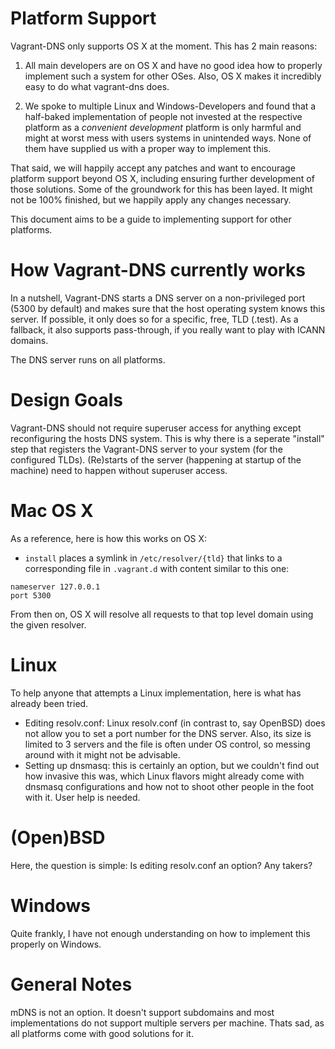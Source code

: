 Platform Support
================

Vagrant-DNS only supports OS X at the moment. This has 2 main reasons:

1) All main developers are on OS X and have no good idea how to properly implement such a system for other OSes. Also, OS X makes it incredibly easy to do what vagrant-dns does.

2) We spoke to multiple Linux and Windows-Developers and found that a half-baked implementation of people not invested at the respective platform as a _convenient development_ platform is only harmful and might at worst mess with users systems in unintended ways. None of them have supplied us with a proper way to implement this.

That said, we will happily accept any patches and want to encourage platform support beyond OS X, including ensuring further development of those solutions. Some of the groundwork for this has been layed. It might not be 100% finished, but we happily apply any changes necessary.

This document aims to be a guide to implementing support for other platforms.

How Vagrant-DNS currently works
===============================

In a nutshell, Vagrant-DNS starts a DNS server on a non-privileged port (5300 by default) and makes sure that the host operating system knows this server. If possible, it only does so for a specific, free, TLD (.test). As a fallback, it also supports pass-through, if you really want to play with ICANN domains.

The DNS server runs on all platforms.

Design Goals
============

Vagrant-DNS should not require superuser access for anything except reconfiguring the hosts DNS system. This is why there is a seperate "install" step that registers the Vagrant-DNS server to your system (for the configured TLDs). (Re)starts of the server (happening at startup of the machine) need to happen without superuser access.

Mac OS X
========

As a reference, here is how this works on OS X:

* `install` places a symlink in `/etc/resolver/{tld}` that links to a corresponding file in `.vagrant.d` with content similar to this one:

```
nameserver 127.0.0.1
port 5300
```

From then on, OS X will resolve all requests to that top level domain using the given resolver.

Linux
=====

To help anyone that attempts a Linux implementation, here is what has already been tried.

* Editing resolv.conf: Linux resolv.conf (in contrast to, say OpenBSD) does not allow you to set a port number for the DNS server. Also, its size is limited to 3 servers and the file is often under OS control, so messing around with it might not be advisable.
* Setting up dnsmasq: this is certainly an option, but we couldn't find out how invasive this was, which Linux flavors might already come with dnsmasq configurations and how not to shoot other people in the foot with it. User help is needed.

(Open)BSD
=========

Here, the question is simple: Is editing resolv.conf an option? Any takers?

Windows
=======

Quite frankly, I have not enough understanding on how to implement this properly on Windows.

General Notes
=============

mDNS is not an option. It doesn't support subdomains and most implementations do not support multiple servers per machine. Thats sad, as all platforms come with good solutions for it.
